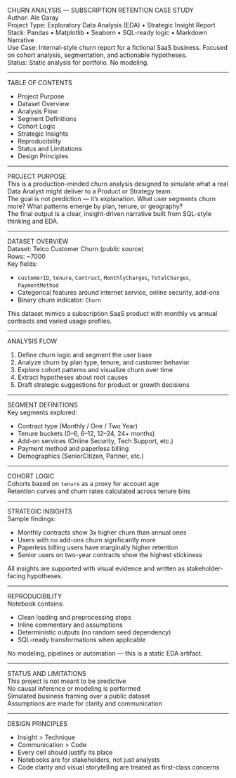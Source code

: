 CHURN ANALYSIS — SUBSCRIPTION RETENTION CASE STUDY  
Author: Ale Garay  
Project Type: Exploratory Data Analysis (EDA) • Strategic Insight Report  
Stack: Pandas • Matplotlib • Seaborn • SQL-ready logic • Markdown Narrative  
Use Case: Internal-style churn report for a fictional SaaS business. Focused on cohort analysis, segmentation, and actionable hypotheses.  
Status: Static analysis for portfolio. No modeling.
________________

TABLE OF CONTENTS
* Project Purpose  
* Dataset Overview  
* Analysis Flow  
* Segment Definitions  
* Cohort Logic  
* Strategic Insights  
* Reproducibility  
* Status and Limitations  
* Design Principles  
________________

PROJECT PURPOSE  
This is a production-minded churn analysis designed to simulate what a real Data Analyst might deliver to a Product or Strategy team.  
The goal is not prediction — it’s explanation. What user segments churn more? What patterns emerge by plan, tenure, or geography?  
The final output is a clear, insight-driven narrative built from SQL-style thinking and EDA.

________________

DATASET OVERVIEW  
Dataset: Telco Customer Churn (public source)  
Rows: ~7000  
Key fields:
* `customerID`, `tenure`, `Contract`, `MonthlyCharges`, `TotalCharges`, `PaymentMethod`
* Categorical features around internet service, online security, add-ons
* Binary churn indicator: `Churn`

This dataset mimics a subscription SaaS product with monthly vs annual contracts and varied usage profiles.

________________

ANALYSIS FLOW  
1. Define churn logic and segment the user base  
2. Analyze churn by plan type, tenure, and customer behavior  
3. Explore cohort patterns and visualize churn over time  
4. Extract hypotheses about root causes  
5. Draft strategic suggestions for product or growth decisions

________________

SEGMENT DEFINITIONS  
Key segments explored:
* Contract type (Monthly / One / Two Year)
* Tenure buckets (0–6, 6–12, 12–24, 24+ months)
* Add-on services (Online Security, Tech Support, etc.)
* Payment method and paperless billing
* Demographics (SeniorCitizen, Partner, etc.)

________________

COHORT LOGIC  
Cohorts based on `tenure` as a proxy for account age  
Retention curves and churn rates calculated across tenure bins

________________

STRATEGIC INSIGHTS  
Sample findings:
* Monthly contracts show 3x higher churn than annual ones  
* Users with no add-ons churn significantly more  
* Paperless billing users have marginally higher retention  
* Senior users on two-year contracts show the highest stickiness  

All insights are supported with visual evidence and written as stakeholder-facing hypotheses.

________________

REPRODUCIBILITY  
Notebook contains:
* Clean loading and preprocessing steps  
* Inline commentary and assumptions  
* Deterministic outputs (no random seed dependency)  
* SQL-ready transformations when applicable

No modeling, pipelines or automation — this is a static EDA artifact.

________________

STATUS AND LIMITATIONS  
This project is not meant to be predictive  
No causal inference or modeling is performed  
Simulated business framing over a public dataset  
Assumptions are made for clarity and communication

________________

DESIGN PRINCIPLES  
* Insight > Technique  
* Communication > Code  
* Every cell should justify its place  
* Notebooks are for stakeholders, not just analysts  
* Code clarity and visual storytelling are treated as first-class concerns
